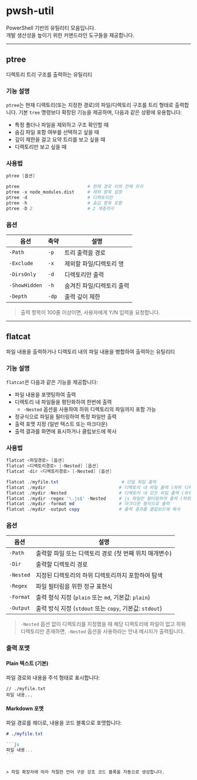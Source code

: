 # pwsh-util

PowerShell 기반의 유틸리티 모음입니다.  
개발 생산성을 높이기 위한 커맨드라인 도구들을 제공합니다.

---

## ptree

디렉토리 트리 구조를 출력하는 유틸리티

### 기능 설명

`ptree`는 현재 디렉토리(또는 지정한 경로)의 파일/디렉토리 구조를 트리 형태로 출력합니다.
기본 `tree` 명령보다 확장된 기능을 제공하며, 다음과 같은 상황에 유용합니다:

-   특정 폴더나 파일을 제외하고 구조 확인할 때
-   숨김 파일 포함 여부를 선택하고 싶을 때
-   깊이 제한을 걸고 요약 트리를 보고 싶을 때
-   디렉토리만 보고 싶을 때

### 사용법

```powershell
ptree [옵션]
```

```powershell
ptree                          # 현재 경로 이하 전체 트리
ptree -x node_modules,dist     # 제외 항목 설정
ptree -d                       # 디렉토리만
ptree -h                       # 숨김 항목 포함
ptree -D 2                     # 2 계층까지
```

### 옵션

| 옵션          | 축약  | 설명                      |
| ------------- | ----- | ------------------------- |
| `-Path`       | `-p`  | 트리 출력을 경로          |
| `-Exclude`    | `-x`  | 제외할 파일/디렉토리 명   |
| `-DirsOnly`   | `-d`  | 디렉토리만 출력           |
| `-ShowHidden` | `-h`  | 숨겨진 파일/디렉토리 출력 |
| `-Depth`      | `-dp` | 출력 깊이 제한            |

> 출력 항목이 100줄 이상이면, 사용자에게 Y/N 입력을 요청합니다.

---

## flatcat

파일 내용을 출력하거나 디렉토리 내의 파일 내용을 병합하여 출력하는 유틸리티

### 기능 설명

`flatcat`은 다음과 같은 기능을 제공합니다:

-   파일 내용을 포맷팅하여 출력
-   디렉토리 내 파일들을 평탄화하여 한번에 출력
    -   `-Nested` 옵션을 사용하여 하위 디렉토리의 파일까지 포함 가능
-   정규식으로 파일을 필터링하여 특정 파일만 출력
-   출력 포맷 지정 (일반 텍스트 또는 마크다운)
-   출력 결과를 화면에 표시하거나 클립보드에 복사

### 사용법

```powershell
flatcat <파일경로> [옵션]
flatcat <디렉토리경로> [-Nested] [옵션]
flatcat -dir <디렉토리경로> [-Nested] [옵션]
```

```powershell
flatcat ./myfile.txt                        # 단일 파일 출력
flatcat ./mydir                            # 디렉토리 내 파일 출력 (하위 디렉토리 제외)
flatcat ./mydir -Nested                    # 디렉토리 내 모든 파일 출력 (하위 디렉토리 포함)
flatcat ./mydir -regex '\.js$' -Nested     # js 파일만 필터링하여 출력 (하위 디렉토리 포함)
flatcat ./mydir -format md                 # 마크다운 형식으로 출력
flatcat ./mydir -output copy               # 출력 결과를 클립보드에 복사
```

### 옵션

| 옵션      | 설명                                                    |
| --------- | ------------------------------------------------------- |
| `-Path`   | 출력할 파일 또는 디렉토리 경로 (첫 번째 위치 매개변수)  |
| `-Dir`    | 출력할 디렉토리 경로                                    |
| `-Nested` | 지정된 디렉토리의 하위 디렉토리까지 포함하여 탐색       |
| `-Regex`  | 파일 필터링을 위한 정규 표현식                          |
| `-Format` | 출력 형식 지정 (`plain` 또는 `md`, 기본값: `plain`)     |
| `-Output` | 출력 방식 지정 (`stdout` 또는 `copy`, 기본값: `stdout`) |

> `-Nested` 옵션 없이 디렉토리를 지정했을 때 해당 디렉토리에 파일이 없고 하위 디렉토리만 존재하면, `-Nested` 옵션을 사용하라는 안내 메시지가 출력됩니다.

### 출력 포맷

#### Plain 텍스트 (기본)

파일 경로와 내용을 주석 형태로 표시합니다:

```
// ./myfile.txt
파일 내용...
```

#### Markdown 포맷

파일 경로를 헤더로, 내용을 코드 블록으로 포맷합니다:

````markdown
# ./myfile.txt

```js
파일 내용...
```
````

```

> 파일 확장자에 따라 적절한 언어 구문 강조 코드 블록을 자동으로 생성합니다.
```
